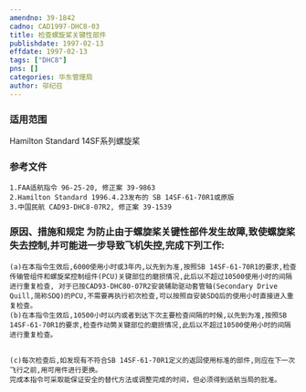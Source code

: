 ```yaml
---
amendno: 39-1842  
cadno: CAD1997-DHC8-03  
title: 检查螺旋桨关键性部件  
publishdate: 1997-02-13  
effdate: 1997-02-13  
tags: ["DHC8"]  
pns: []  
categories: 华东管理局  
author: 邬纪召  
---
```

  
### 适用范围  
Hamilton Standard 14SF系列螺旋桨  
  
<!--more-->  
### 参考文件  
    1.FAA适航指令 96-25-20, 修正案 39-9863  
    2.Hamilton Standard 1996.4.23发布的 SB 14SF-61-70R1或原版  
    3.中国民航 CAD93-DHC8-07R2, 修正案 39-1539  
  
### 原因、措施和规定     为防止由于螺旋桨关键性部件发生故障,致使螺旋桨失去控制,并可能进一步导致飞机失控,完成下列工作:  
    (a)在本指令生效后,6000使用小时或3年内,以先到为准,按照SB 14SF-61-70R1的要求,检查传输管组件和螺旋桨控制组件(PCU)关键部位的磨损情况,此后以不超过10500使用小时的间隔进行重复检查, 对于已按CAD93-DHC80-07R2安装辅助驱动套管轴(Secondary Drive Quill,简称SDQ)的PCU,不需要再执行初次检查,可以按照自安装SDQ后的使用小时直接进入重复检查。  
    (b)在本指令生效后,10500小时以内或者到达下次主要检查间隔的时候,以先到为准,按照SB 14SF-61-70R1的要求,检查作动筒关键部位的磨损情况,此后以不超过10500使用小时的间隔进行重复检查。  
  
  
    (c)每次检查后,如发现有不符合SB 14SF-61-70R1定义的返回使用标准的部件,则应在下一次飞行之前,用可用件进行更换。    
    完成本指令可采取能保证安全的替代方法或调整完成的时间，但必须得到适航当局的批准。  
